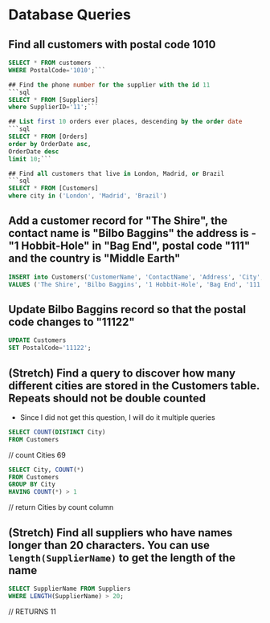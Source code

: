 # Database Queries

## Find all customers with postal code 1010
```sql
SELECT * FROM customers
WHERE PostalCode='1010';```

## Find the phone number for the supplier with the id 11
```sql
SELECT * FROM [Suppliers]
where SupplierID='11';```

## List first 10 orders ever places, descending by the order date
```sql
SELECT * FROM [Orders]
order by OrderDate asc,
OrderDate desc
limit 10;```

## Find all customers that live in London, Madrid, or Brazil
```sql
SELECT * FROM [Customers]
where city in ('London', 'Madrid', 'Brazil')
```

## Add a customer record for "The Shire", the contact name is "Bilbo Baggins" the address is -"1 Hobbit-Hole" in "Bag End", postal code "111" and the country is "Middle Earth"
```sql
INSERT into Customers('CustomerName', 'ContactName', 'Address', 'City', 'PostalCode', 'Country')
VALUES ('The Shire', 'Bilbo Baggins', '1 Hobbit-Hole', 'Bag End', '111', 'Middle Earth')
```

## Update Bilbo Baggins record so that the postal code changes to "11122"
```sql
UPDATE Customers
SET PostalCode='11122';
```
## (Stretch) Find a query to discover how many different cities are stored in the Customers table. Repeats should not be double counted

- Since I did not get this question, I will do it multiple queries
```sql
SELECT COUNT(DISTINCT City)
FROM Customers
```
// count Cities 69

```sql
SELECT City, COUNT(*)
FROM Customers
GROUP BY City
HAVING COUNT(*) > 1
```
// return Cities by count column


## (Stretch) Find all suppliers who have names longer than 20 characters. You can use `length(SupplierName)` to get the length of the name
```sql
SELECT SupplierName FROM Suppliers
WHERE LENGTH(SupplierName) > 20;
```
// RETURNS 11